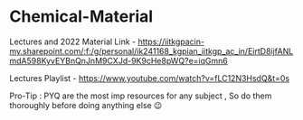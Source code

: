 # Chemical-Material

Lectures and 2022 Material Link - https://iitkgpacin-my.sharepoint.com/:f:/g/personal/ik241168_kgpian_iitkgp_ac_in/EirtD8ijfANLmdA598KyvEYBnQnJnM9CXJd-9K9cHe8pWQ?e=iqGmn6

Lectures Playlist - https://www.youtube.com/watch?v=fLC12N3HsdQ&t=0s

Pro-Tip : PYQ are the most imp resources for any subject , So do them thoroughly before doing anything else 😉
